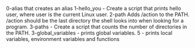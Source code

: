 0-alias that creates an alias
1-hello_you - Create a script that prints hello user, where user is the current Linux user.
2-path Adds /action to the PATH. /action should be the last directory the shell looks into when looking for a program.
3-paths - Create a script that counts the number of directories in the PATH.
3-global_variables - prints global variables.
5 - prints local variables, environment variables and functions
